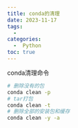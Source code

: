 ```yaml
---
title: conda的清理
date: 2023-11-17
tags:
  -  
categories:
  -  Python
toc: true
---
```


conda清理命令

<!-- more -->

```bash
# 删除没有的包
conda clean -p
# tar打包
conda clean -t
# 删除全部的安装包和缓存
conda clean -y -a
```
